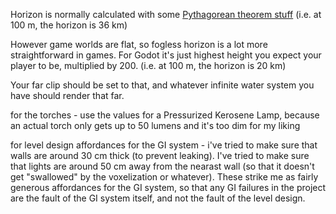 Horizon is normally calculated with some [Pythagorean theorem stuff](https://en.wikipedia.org/wiki/Horizon#Distance_to_the_horizon) (i.e. at 100 m, the horizon is 36 km)

However game worlds are flat, so fogless horizon is a lot more straightforward in games. For Godot it's just highest height you expect your player to be, multiplied by 200. (i.e. at 100 m, the horizon is 20 km)

Your far clip should be set to that, and whatever infinite water system you have should render that far.

for the torches - use the values for a Pressurized Kerosene Lamp, because an actual torch only gets up to 50 lumens and it's too dim for my liking

for level design affordances for the GI system - i've tried to make sure that walls are around 30 cm thick (to prevent leaking). I've tried to make sure that lights are around 50 cm away from the nearast wall (so that it doesn't get "swallowed" by the voxelization or whatever). These strike me as fairly generous affordances for the GI system, so that any GI failures in the project are the fault of the GI system itself, and not the fault of the level design.